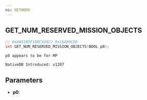 ```yaml
---
ns: NETWORK
---
```

## GET_NUM_RESERVED_MISSION_OBJECTS

```c
// 0xAA81B5F10BC43AC2 0x16A80CD6
int GET_NUM_RESERVED_MISSION_OBJECTS(BOOL p0);
```

```
p0 appears to be for MP

NativeDB Introduced: v1207
```

## Parameters
* **p0**:
